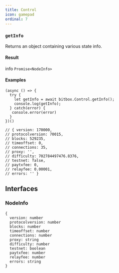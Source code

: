```yaml
---
title: Control
icon: gamepad
ordinal: 7
---
```


### `getInfo`

Returns an object containing various state info.

#### Result

info `Promise<NodeInfo>`

#### Examples

    (async () => {
      try {
        let getInfo = await bitbox.Control.getInfo();
        console.log(getInfo);
      } catch(error) {
       console.error(error)
      }
    })()

    // { version: 170000,
    // protocolversion: 70015,
    // blocks: 529235,
    // timeoffset: 0,
    // connections: 35,
    // proxy: '',
    // difficulty: 702784497476.8376,
    // testnet: false,
    // paytxfee: 0,
    // relayfee: 0.00001,
    // errors: '' }

## Interfaces

### NodeInfo

    {
      version: number
      protocolversion: number
      blocks: number
      timeoffset: number
      connections: number
      proxy: string
      difficulty: number
      testnet: boolean
      paytxfee: number
      relayfee: number
      errors: string
    }

<!-- ### NodeMemoryInfo

    {
      locked: {
        used: number
        free: number
        total: number
        locked: number
        chunks_used: number
        chunks_free: number
      }
    } -->
